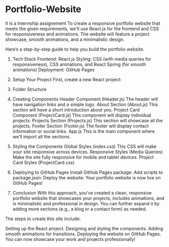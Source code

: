 # Portfolio-Website
It is a Internship assignement
To create a responsive portfolio website that meets the given requirements, we'll use React.js for the frontend and CSS for responsiveness and animations. The website will feature a project showcase, smooth animations, and a minimalistic design.

Here’s a step-by-step guide to help you build the portfolio website.

1. Tech Stack
Frontend: React.js
Styling: CSS (with media queries for responsiveness), CSS animations, and React Spring (for smooth animations)
Deployment: GitHub Pages
2. Setup Your Project
First, create a new React project:
3. Folder Structure
4. Creating Components
Header Component (Header.js)
The header will have navigation links and a simple logo.
About Section (About.js)
This section will have a short introduction about you.
Project Card Component (ProjectCard.js)
This component will display individual projects.
Projects Section (Projects.js)
This section will showcase all the projects.
Footer Section (Footer.js)
The footer will display contact information or social links.
App.js
This is the main component where we’ll import all the sections.
5. Styling the Components
Global Styles (index.css)
This CSS will make your site responsive across devices.
Responsive Styles (Media Queries)
Make the site fully responsive for mobile and tablet devices.
Project Card Styles (ProjectCard.css)
6. Deploying to GitHub Pages
Install GitHub Pages package:
Add scripts to package.json:
Deploy the website:
Your portfolio website is now live on GitHub Pages!

7. Conclusion
With this approach, you’ve created a clean, responsive portfolio website that showcases your projects, includes animations, and is minimalistic and professional in design. You can further expand it by adding more sections (e.g., a blog or a contact form) as needed.

The steps to create this site include:

Setting up the React project.
Designing and styling the components.
Adding smooth animations for transitions.
Deploying the website on GitHub Pages.
You can now showcase your work and projects professionally!


